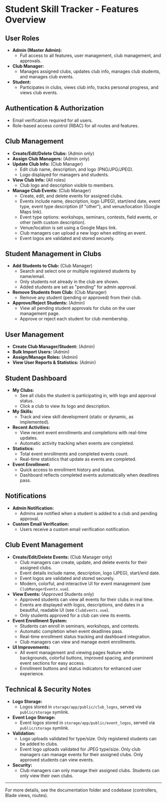 # Student Skill Tracker - Features Overview

## User Roles
- **Admin (Master Admin):**
  - Full access to all features, user management, club management, and approvals.
- **Club Manager:**
  - Manages assigned clubs, updates club info, manages club students, and manages club events.
- **Student:**
  - Participates in clubs, views club info, tracks personal progress, and views club events.

## Authentication & Authorization
- Email verification required for all users.
- Role-based access control (RBAC) for all routes and features.

## Club Management
- **Create/Edit/Delete Clubs:** (Admin only)
- **Assign Club Managers:** (Admin only)
- **Update Club Info:** (Club Manager)
  - Edit club name, description, and logo (PNG/JPG/JPEG).
  - Logo displayed for managers and students.
- **View Club Info:** (All roles)
  - Club logo and description visible to members.
- **Manage Club Events:** (Club Manager)
  - Create, edit, and delete events for assigned clubs.
  - Events include name, description, logo (JPEG), start/end date, event type, event type description (if "other"), and venue/location (Google Maps link).
  - Event type options: workshops, seminars, contests, field events, or other (with custom description).
  - Venue/location is set using a Google Maps link.
  - Club managers can upload a new logo when editing an event.
  - Event logos are validated and stored securely.

## Student Management in Clubs
- **Add Students to Club:** (Club Manager)
  - Search and select one or multiple registered students by name/email.
  - Only students not already in the club are shown.
  - Added students are set as "pending" for admin approval.
- **Remove Students from Club:** (Club Manager)
  - Remove any student (pending or approved) from their club.
- **Approve/Reject Students:** (Admin)
  - View all pending student approvals for clubs on the user management page.
  - Approve or reject each student for club membership.

## User Management
- **Create Club Manager/Student:** (Admin)
- **Bulk Import Users:** (Admin)
- **Assign/Manage Roles:** (Admin)
- **View User Reports & Statistics:** (Admin)

## Student Dashboard
- **My Clubs:**
  - See all clubs the student is participating in, with logo and approval status.
  - Click a club to view its logo and description.
- **My Skills:**
  - Track and view skill development (static or dynamic, as implemented).
- **Recent Activities:**
  - View recent event enrollments and completions with real-time updates.
  - Automatic activity tracking when events are completed.
- **Statistics:**
  - Total event enrollments and completed events count.
  - Real-time statistics that update as events are completed.
- **Event Enrollment:**
  - Quick access to enrollment history and status.
  - Dashboard reflects completed events automatically when deadlines pass.

## Notifications
- **Admin Notification:**
  - Admins are notified when a student is added to a club and pending approval.
- **Custom Email Verification:**
  - Users receive a custom email verification notification.

## Club Event Management
- **Create/Edit/Delete Events:** (Club Manager only)
  - Club managers can create, update, and delete events for their assigned clubs.
  - Event details include name, description, logo (JPEG), start/end date.
  - Event logos are validated and stored securely.
  - Modern, colorful, and interactive UI for event management (see `ClubManagerEvents.vue`).
- **View Events:** (Approved Students only)
  - Approved students can view all events for their clubs in real time.
  - Events are displayed with logos, descriptions, and dates in a beautiful, readable UI (see `ClubEvents.vue`).
  - Only students approved for a club can view its events.
- **Event Enrollment System:**
  - Students can enroll in seminars, workshops, and contests.
  - Automatic completion when event deadlines pass.
  - Real-time enrollment status tracking and dashboard integration.
  - Club managers can view and manage event enrollments.
- **UI Improvements:**
  - All event management and viewing pages feature white backgrounds, colorful buttons, improved spacing, and prominent event sections for easy access.
  - Enrollment buttons and status indicators for enhanced user experience.

## Technical & Security Notes
- **Logo Storage:**
  - Logos stored in `storage/app/public/club_logos`, served via `public/storage` symlink.
- **Event Logo Storage:**
  - Event logos stored in `storage/app/public/event_logos`, served via `public/storage` symlink.
- **Validation:**
  - Logo uploads validated for type/size. Only registered students can be added to clubs.
  - Event logo uploads validated for JPEG type/size. Only club managers can manage events for their assigned clubs. Only approved students can view events.
- **Security:**
  - Club managers can only manage their assigned clubs. Students can only view their own clubs.

---
For more details, see the documentation folder and codebase (controllers, Blade views, routes).
